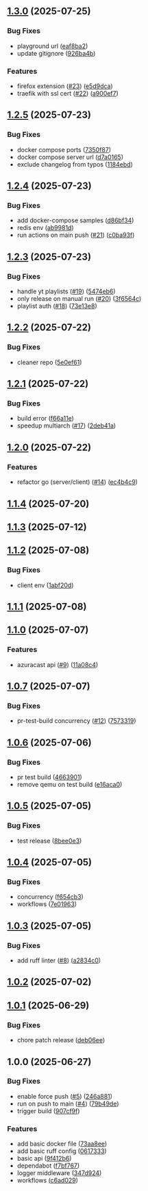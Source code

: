 ## [1.3.0](https://github.com/yggdrion/firecast/compare/v1.2.5...v1.3.0) (2025-07-25)

### Bug Fixes

* playground url ([eaf8ba2](https://github.com/yggdrion/firecast/commit/eaf8ba277bbcef002751da597d68df05dacbf11f))
* update gitignore ([926ba4b](https://github.com/yggdrion/firecast/commit/926ba4bfaf3ff67ac3349be59946790cba06e3a3))

### Features

* firefox extension ([#23](https://github.com/yggdrion/firecast/issues/23)) ([e5d9dca](https://github.com/yggdrion/firecast/commit/e5d9dca009efa51b60d8da35bc89d474222792c5))
* traefik with ssl cert ([#22](https://github.com/yggdrion/firecast/issues/22)) ([a900ef7](https://github.com/yggdrion/firecast/commit/a900ef71e563d5dd058804e8b5ac8d68549a27b5))

## [1.2.5](https://github.com/yggdrion/firecast/compare/v1.2.4...v1.2.5) (2025-07-23)

### Bug Fixes

* docker compose ports ([7350f87](https://github.com/yggdrion/firecast/commit/7350f8725f6a7d4d0d91937efe7c27740ea81035))
* docker compose server url ([d7a0165](https://github.com/yggdrion/firecast/commit/d7a0165dd3688acedbf010c1a53a7db51614894c))
* exclude changelog from typos ([1184ebd](https://github.com/yggdrion/firecast/commit/1184ebd8f3fdbc42b1a3965eaf07f2967ce49482))

## [1.2.4](https://github.com/yggdrion/firecast/compare/v1.2.3...v1.2.4) (2025-07-23)

### Bug Fixes

* add docker-compose samples ([d86bf34](https://github.com/yggdrion/firecast/commit/d86bf3495f1c3e5fe292d69d3555e8e931da05c1))
* redis env ([ab9981d](https://github.com/yggdrion/firecast/commit/ab9981d5765b510a8179bdca35e1acda079c826e))
* run actions on main push ([#21](https://github.com/yggdrion/firecast/issues/21)) ([c0ba93f](https://github.com/yggdrion/firecast/commit/c0ba93f7c252a1aec82f25a71917e37fd0ded935))

## [1.2.3](https://github.com/yggdrion/firecast/compare/v1.2.2...v1.2.3) (2025-07-23)

### Bug Fixes

* handle yt playlists ([#19](https://github.com/yggdrion/firecast/issues/19)) ([5474eb6](https://github.com/yggdrion/firecast/commit/5474eb6f3de41f233b0b7f2484e645c68ec54f15))
* only release on manual run ([#20](https://github.com/yggdrion/firecast/issues/20)) ([3f6564c](https://github.com/yggdrion/firecast/commit/3f6564cbe12aa6fc8f88cce79ccfb1fb7d2660ee))
* playlist auth ([#18](https://github.com/yggdrion/firecast/issues/18)) ([73e13e8](https://github.com/yggdrion/firecast/commit/73e13e8d2cce40ae028775637596020421942aec))

## [1.2.2](https://github.com/yggdrion/firecast/compare/v1.2.1...v1.2.2) (2025-07-22)

### Bug Fixes

* cleaner repo ([5e0ef61](https://github.com/yggdrion/firecast/commit/5e0ef611bbdd3b607c98a0c3996c974b8ebd7971))

## [1.2.1](https://github.com/yggdrion/firecast/compare/v1.2.0...v1.2.1) (2025-07-22)

### Bug Fixes

* build error ([f66a11e](https://github.com/yggdrion/firecast/commit/f66a11e2deb6a0bc51b1c24226cef98e9589e64e))
* speedup multiarch ([#17](https://github.com/yggdrion/firecast/issues/17)) ([2deb41a](https://github.com/yggdrion/firecast/commit/2deb41ae47437c32ba640f36d8a39338ea705c71))

## [1.2.0](https://github.com/yggdrion/firecast/compare/v1.1.4...v1.2.0) (2025-07-22)

### Features

* refactor go (server/client) ([#14](https://github.com/yggdrion/firecast/issues/14)) ([ec4b4c9](https://github.com/yggdrion/firecast/commit/ec4b4c9c02754f326282e9662961660811c17def))

## [1.1.4](https://github.com/yggdrion/firecast/compare/v1.1.3...v1.1.4) (2025-07-20)

## [1.1.3](https://github.com/yggdrion/firecast/compare/v1.1.2...v1.1.3) (2025-07-12)

## [1.1.2](https://github.com/yggdrion/firecast/compare/v1.1.1...v1.1.2) (2025-07-08)

### Bug Fixes

* client env ([1abf20d](https://github.com/yggdrion/firecast/commit/1abf20d930bfcf7ed0cc2c20c5b84bd1da6a2ae2))

## [1.1.1](https://github.com/yggdrion/firecast/compare/v1.1.0...v1.1.1) (2025-07-08)

## [1.1.0](https://github.com/yggdrion/firecast/compare/v1.0.7...v1.1.0) (2025-07-07)

### Features

* azuracast api ([#9](https://github.com/yggdrion/firecast/issues/9)) ([11a08c4](https://github.com/yggdrion/firecast/commit/11a08c4f20a0e210e0ef5eec4b08e4b2682ed422))

## [1.0.7](https://github.com/yggdrion/firecast/compare/v1.0.6...v1.0.7) (2025-07-07)

### Bug Fixes

* pr-test-build concurrency ([#12](https://github.com/yggdrion/firecast/issues/12)) ([7573319](https://github.com/yggdrion/firecast/commit/7573319779cca0fdcc1d9d505fbbad50e2364657))

## [1.0.6](https://github.com/yggdrion/firecast/compare/v1.0.5...v1.0.6) (2025-07-06)

### Bug Fixes

* pr test build ([4663901](https://github.com/yggdrion/firecast/commit/466390156ce800efefca15dd8cce65fb2ab09f41))
* remove qemu on test build ([e16aca0](https://github.com/yggdrion/firecast/commit/e16aca0b3bbe73d53333b95e7226c9220c67f04c))

## [1.0.5](https://github.com/yggdrion/firecast/compare/v1.0.4...v1.0.5) (2025-07-05)

### Bug Fixes

* test release ([8bee0e3](https://github.com/yggdrion/firecast/commit/8bee0e3e0175f8dfbede94ca92fc3430e4ced117))

## [1.0.4](https://github.com/yggdrion/firecast/compare/v1.0.3...v1.0.4) (2025-07-05)

### Bug Fixes

* concurrency ([f654cb3](https://github.com/yggdrion/firecast/commit/f654cb373ff5db2bbc0f49609e76b98d72fec4a7))
* workflows ([7e01963](https://github.com/yggdrion/firecast/commit/7e01963dd29f3aa274ece7a6ac134bfe2adcc6bc))

## [1.0.3](https://github.com/yggdrion/firecast/compare/v1.0.2...v1.0.3) (2025-07-05)

### Bug Fixes

* add ruff linter ([#8](https://github.com/yggdrion/firecast/issues/8)) ([a2834c0](https://github.com/yggdrion/firecast/commit/a2834c08df5499eb0b39ce7961bd5563d2a94072))

## [1.0.2](https://github.com/yggdrion/firecast/compare/v1.0.1...v1.0.2) (2025-07-02)

## [1.0.1](https://github.com/yggdrion/firecast/compare/v1.0.0...v1.0.1) (2025-06-29)

### Bug Fixes

* chore patch release ([deb06ee](https://github.com/yggdrion/firecast/commit/deb06ee2e595b07fed23d06936aaf7024c910817))

## 1.0.0 (2025-06-27)

### Bug Fixes

* enable force push ([#5](https://github.com/yggdrion/firecast/issues/5)) ([246a881](https://github.com/yggdrion/firecast/commit/246a881f84346dcb589f7b8cb50eb202fc505109))
* run on push to main ([#4](https://github.com/yggdrion/firecast/issues/4)) ([79b49de](https://github.com/yggdrion/firecast/commit/79b49de19bb2d24869be7464e41a9966372a9e9c))
* trigger build ([907cf9f](https://github.com/yggdrion/firecast/commit/907cf9f00373fb0e20a649d3268f6da552b641c2))

### Features

* add basic docker file ([73aa8ee](https://github.com/yggdrion/firecast/commit/73aa8ee1bbb4c85e7573f0b2f8b82e152ce3a8fb))
* add basic ruff config ([0617333](https://github.com/yggdrion/firecast/commit/06173331a5fa39dd3e3e3b979ddd1a0926d91082))
* basic api ([9f412b6](https://github.com/yggdrion/firecast/commit/9f412b65ad44285e4d1b502ff03e1f1b29457c2b))
* dependabot ([f7bf767](https://github.com/yggdrion/firecast/commit/f7bf7674e01566371e0fd6419ea49de5aa642ec2))
* logger middleware ([347d924](https://github.com/yggdrion/firecast/commit/347d924ccfb1916e26aaee210a8ac952017fc754))
* workflows ([c6ad029](https://github.com/yggdrion/firecast/commit/c6ad029f2c2fda320000c0263d709cf4083c8d7a))
